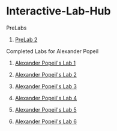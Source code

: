 # Interactive-Lab-Hub

PreLabs

1. [PreLab 2](https://github.com/popeil97/IDD-Fa19-Lab2/wiki/PreLab-2)

Completed Labs for Alexander Popeil

1. [Alexander Popeil's Lab 1](https://github.com/popeil97/IDD-Fa18-Lab1)

2. [Alexander Popeil's Lab 2](https://github.com/popeil97/IDD-Fa19-Lab2)

3. [Alexander Popeil's Lab 3](https://github.com/popeil97/IDD-Fa19-Lab3)

4. [Alexander Popeil's Lab 4](https://github.com/popeil97/IDD-Fa19-Lab4)

5. [Alexander Popeil's Lab 5](https://github.com/popeil97/IDD-Fa19-Lab5)

6. [Alexander Popeil's Lab 6](https://github.com/popeil97/IDD-Fa19-Lab6)
